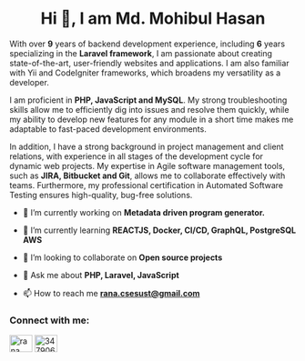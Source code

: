 <h1 align="center"> Hi 👋, I am Md. Mohibul Hasan </h1>

With over <b>9</b> years of backend development experience, including <b>6</b> years specializing in the <b>Laravel framework</b>, I am passionate about creating state-of-the-art, user-friendly websites and applications. I am also familiar with Yii and CodeIgniter frameworks, which broadens my versatility as a developer.

I am proficient in <b>PHP, JavaScript and MySQL</b>. My strong troubleshooting skills allow me to efficiently dig into issues and resolve them quickly, while my ability to develop new features for any module in a short time makes me adaptable to fast-paced development environments.

In addition, I have a strong background in project management and client relations, with experience in all stages of the development cycle for dynamic web projects. My expertise in Agile software management tools, such as <b>JIRA, Bitbucket and Git</b>, allows me to collaborate effectively with teams. Furthermore, my professional certification in Automated Software Testing ensures high-quality, bug-free solutions.

- 🔭 I’m currently working on **Metadata driven program generator.**

- 🌱 I’m currently learning **REACTJS, Docker, CI/CD, GraphQL, PostgreSQL AWS**

- 👯 I’m looking to collaborate on **Open source projects**

- 💬 Ask me about **PHP, Laravel, JavaScript**

- 📫 How to reach me **rana.csesust@gmail.com**

<h3 align="left">Connect with me:</h3>
<p align="left">

<a href="https://linkedin.com/in/mohibul-hasan-rana-5a391570" target="blank"><img align="center" src="https://raw.githubusercontent.com/rahuldkjain/github-profile-readme-generator/master/src/images/icons/Social/linked-in-alt.svg" alt="rana" height="30" width="40" /></a>
<a href="https://stackoverflow.com/users/4974991" target="blank"><img align="center" src="https://raw.githubusercontent.com/rahuldkjain/github-profile-readme-generator/master/src/images/icons/Social/stack-overflow.svg" alt="3479063" height="30" width="40" /></a>
</p>

<!--
**Mohibul-Hasan-Rana/Mohibul-Hasan-Rana** is a ✨ _special_ ✨ repository because its `README.md` (this file) appears on your GitHub profile.

Here are some ideas to get you started:

- 🔭 I’m currently working on ...
- 🌱 I’m currently learning ...
- 👯 I’m looking to collaborate on ...
- 🤔 I’m looking for help with ...
- 💬 Ask me about ...
- 📫 How to reach me: ...
- 😄 Pronouns: ...
- ⚡ Fun fact: ...
- 📄 Know about my experiences [https://sakibbuddy.github.io/](https://sakibbuddy.github.io/)
-->
